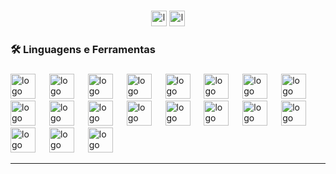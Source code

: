 

###


<div align="center">
  <img src="https://img.shields.io/static/v1?message=LinkedIn&logo=linkedin&label=&color=0077B5&logoColor=white&labelColor=&style=for-the-badge" height="25" alt="logo linkedin"  />
  <img src="https://img.shields.io/static/v1?message=Youtube&logo=youtube&label=&color=FF0000&logoColor=white&labelColor=&style=for-the-badge" height="25" alt="logo youtube"  />
</div>


###


<h3 align="left">🛠 Linguagens e Ferramentas</h3>

###

<div align="left">
  <img src="https://cdn.jsdelivr.net/gh/devicons/devicon/icons/java/java-original-wordmark.svg" height="40" alt="logo java"  />
  <img width="14" />
  <img src="https://cdn.jsdelivr.net/gh/devicons/devicon/icons/spring/spring-original-wordmark.svg" height="40" alt="logo spring"  />
  <img width="14" />
  <img src="https://cdn.jsdelivr.net/gh/devicons/devicon/icons/angular/angular-original-wordmark.svg" height="40" alt="logo angular"  />
  <img width="14" />
  <img src="https://cdn.jsdelivr.net/gh/devicons/devicon/icons/typescript/typescript-original.svg" height="40" alt="logo typescript"  />
  <img width="14" />
  <img src="https://cdn.jsdelivr.net/gh/devicons/devicon/icons/mysql/mysql-original-wordmark.svg" height="40" alt="logo mysql"  />
  <img width="14" />
  <img src="https://cdn.jsdelivr.net/gh/devicons/devicon/icons/postgresql/postgresql-original-wordmark.svg" height="40" alt="logo postgres"  />
  <img width="14" />
  <img src="https://cdn.jsdelivr.net/gh/devicons/devicon/icons/mongodb/mongodb-original-wordmark.svg" height="40" alt="logo mongodb"  />
  <img width="14" />
  <img src="https://cdn.jsdelivr.net/gh/devicons/devicon/icons/docker/docker-plain-wordmark.svg" height="40" alt="logo docker"  />
  <img width="14" />
  <img src="https://cdn.jsdelivr.net/gh/devicons/devicon/icons/kubernetes/kubernetes-plain.svg" height="40" alt="logo kubernetes"  />
  <img width="14" />
  <img src="https://cdn.jsdelivr.net/gh/devicons/devicon/icons/amazonwebservices/amazonwebservices-line-wordmark.svg" height="40" alt="logo aws"  />
  <img width="14" />
  <img src="https://cdn.jsdelivr.net/gh/devicons/devicon/icons/googlecloud/googlecloud-original-wordmark.svg" height="40" alt="logo google cloud"  />
  <img width="14" />
  <img src="https://cdn.jsdelivr.net/gh/devicons/devicon/icons/sonarqube/sonarqube-original.svg" height="40" alt="logo sonar" />
  <img width="14" />
  <img src="https://cdn.jsdelivr.net/gh/devicons/devicon/icons/jira/jira-original-wordmark.svg" height="40" alt="logo jira" />
  <img width="14" />
  <img src="https://cdn.jsdelivr.net/gh/devicons/devicon/icons/insomnia/insomnia-original.svg" height="40" alt="logo insomnia" />
  <img width="14" />
  <img src="https://cdn.jsdelivr.net/gh/devicons/devicon/icons/postman/postman-original-wordmark.svg" height="40" alt="logo postman" />
  <img width="14" />
  <img src="https://cdn.jsdelivr.net/gh/devicons/devicon/icons/html5/html5-original-wordmark.svg" height="40" alt="logo html" />
  <img width="14" />
  <img src="https://cdn.jsdelivr.net/gh/devicons/devicon/icons/css3/css3-original-wordmark.svg" height="40" alt="logo css" />
  <img width="14" />
  <img src="https://cdn.jsdelivr.net/gh/devicons/devicon/icons/angularjs/angularjs-original.svg" height="40" alt="logo angularjs" />
  <img width="14" />
  <img src="https://www.rabbitmq.com/img/rabbitmq-logo.svg" height="40" alt="logo rabbitmq" />
</div>


---







